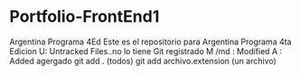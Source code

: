 # Portfolio-FrontEnd1
Argentina Programa 4Ed
Este es el repositorio para Argentina Programa 4ta Edicion
U: Untracked Files..no lo tiene Git registrado
M /md : Modified
A : Added agergado git add . (todos) git add archivo.extension (un archivo)